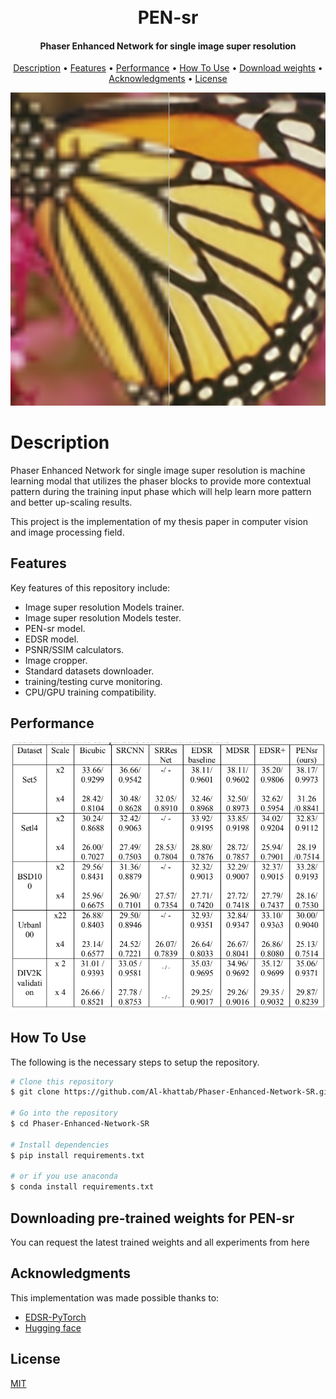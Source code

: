 <h1 align="center">
  <br>
  PEN-sr
  <br>
</h1>

<h4 align="center">Phaser Enhanced Network for single image super resolution</h4>

<p align="center">
  <a href="#Description">Description</a> •
  <a href="#Features">Features</a> •
  <a href="#Performance">Performance</a> •
  <a href="#How To Use">How To Use</a> •
  <a href="#Downloading pre-trained weights">Download weights</a> •
  <a href="#Acknowledgments">Acknowledgments</a> •
  <a href="#license">License</a>
</p>

![butterfly](butterfly.png)

# Description

Phaser Enhanced Network for single image super resolution is machine learning modal that utilizes the phaser blocks to provide more contextual pattern during the training input phase which will help learn more pattern and better up-scaling results.

This project is the implementation of my thesis paper in computer vision and image processing field.

## Features

Key features of this repository include:

- Image super resolution Models trainer.
- Image super resolution Models tester.
- PEN-sr model.
- EDSR model.
- PSNR/SSIM calculators.
- Image cropper.
- Standard datasets downloader.
- training/testing curve monitoring.
- CPU/GPU training compatibility.

## Performance

![comparison table](comparisontable.png)

## How To Use

The following is the necessary steps to setup the repository.

```bash
# Clone this repository
$ git clone https://github.com/Al-khattab/Phaser-Enhanced-Network-SR.git

# Go into the repository
$ cd Phaser-Enhanced-Network-SR

# Install dependencies
$ pip install requirements.txt

# or if you use anaconda
$ conda install requirements.txt
```

## Downloading pre-trained weights for PEN-sr

You can request the latest trained weights and all experiments from here

## Acknowledgments

This implementation was made possible thanks to:

- [EDSR-PyTorch](https://github.com/sanghyun-son/EDSR-PyTorch)
- [Hugging face](https://huggingface.co/models?other=image-super-resolution)

## License

[MIT](https://choosealicense.com/licenses/mit/)
